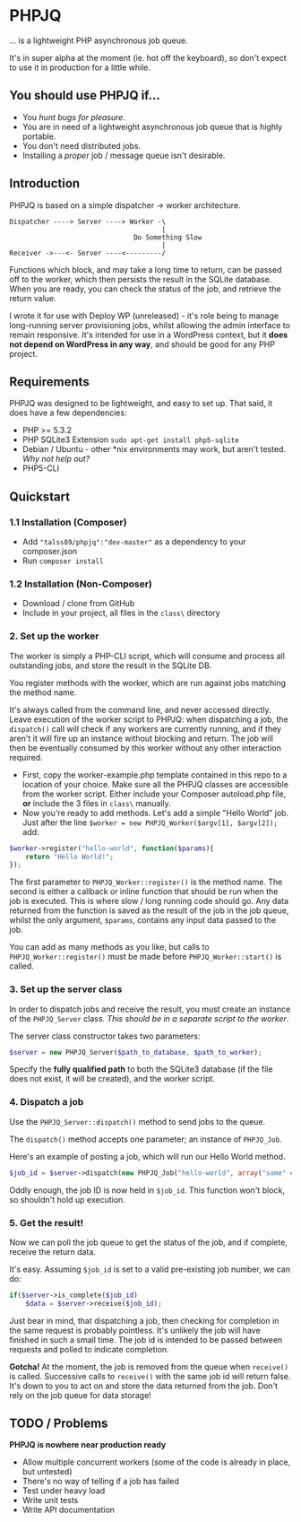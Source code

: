 PHPJQ
=====

... is a lightweight PHP asynchronous job queue.

It's in super alpha at the moment (ie. hot off the keyboard), so don't expect to use it in production for a little while.

## You should use PHPJQ if...
- You _hunt bugs for pleasure_.
- You are in need of a lightweight asynchronous job queue that is highly portable.
- You don't need distributed jobs.
- Installing a *proper* job / message queue isn't desirable.


## Introduction

PHPJQ is based on a simple dispatcher -> worker architecture.


```
Dispatcher ----> Server ----> Worker -\
                                      |
                               Do Something Slow
                                      |
Receiver ->---<- Server ----<---------/
```

Functions which block, and may take a long time to return, can be passed off to the worker, which then persists the result in the SQLite database. When you are ready, you can check the status of the job, and retrieve the return value.

I wrote it for use with Deploy WP (unreleased) - it's role being to manage long-running server provisioning jobs, whilst allowing the admin interface to remain responsive. It's intended for use in a WordPress context, but it **does not depend on WordPress in any way**, and should be good for any PHP project.

## Requirements

PHPJQ was designed to be lightweight, and easy to set up. That said, it does have a few dependencies:

- PHP >= 5.3.2
- PHP SQLite3 Extension `sudo apt-get install php5-sqlite` 
- Debian / Ubuntu - other \*nix environments may work, but aren't tested. *Why not help out?*
- PHP5-CLI

## Quickstart

### 1.1 Installation (Composer)

- Add `"talss89/phpjq":"dev-master"` as a dependency to your composer.json
- Run `composer install`

### 1.2 Installation (Non-Composer)

- Download / clone from GitHub
- Include in your project, all files in the `class\` directory

### 2. Set up the worker

The worker is simply a PHP-CLI script, which will consume and process all outstanding jobs, and store the result in the SQLite DB. 

You register methods with the worker, which are run against jobs matching the method name.

It's always called from the command line, and never accessed directly. Leave execution of the worker script to PHPJQ: when dispatching a job, the `dispatch()` call will check if any workers are currently running, and if they aren't it will fire up an instance without blocking and return. The job will then be eventually consumed by this worker without any other interaction required.

- First, copy the worker-example.php template contained in this repo to a location of your choice. Make sure all the PHPJQ classes are accessible from the worker script. Either include your Composer autoload.php file, **or** include the 3 files in `class\` manually.
- Now you're ready to add methods. Let's add a simple "Hello World" job. Just after the line `$worker = new PHPJQ_Worker($argv[1], $argv[2]);` add:

```php
$worker->register("hello-world", function($params){
    return "Hello World!";
});

```

The first parameter to `PHPJQ_Worker::register()` is the method name. The second is either a callback or inline function that should be run when the job is executed. This is where slow / long running code should go. Any data returned from the function is saved as the result of the job in the job queue, whilst the only argument, `$params`, contains any input data passed to the job.

You can add as many methods as you like, but calls to `PHPJQ_Worker::register()` must be made before `PHPJQ_Worker::start()` is called.

### 3. Set up the server class

In order to dispatch jobs and receive the result, you must create an instance of the `PHPJQ_Server` class. *This should be in a separate script to the worker*.

The server class constructor takes two parameters: 

```php
$server = new PHPJQ_Server($path_to_database, $path_to_worker);
```

Specify the **fully qualified path** to both the SQLite3 database (if the file does not exist, it will be created), and the worker script.

### 4. Dispatch a job

Use the `PHPJQ_Server::dispatch()` method to send jobs to the queue.

The `dispatch()` method accepts one parameter; an instance of `PHPJQ_Job`.

Here's an example of posting a job, which will run our Hello World method.

```php
$job_id = $server->dispatch(new PHPJQ_Job("hello-world", array("some" => "data")));
```

Oddly enough, the job ID is now held in `$job_id`. This function won't block, so shouldn't hold up execution.

### 5. Get the result!

Now we can poll the job queue to get the status of the job, and if complete, receive the return data.

It's easy. Assuming `$job_id` is set to a valid pre-existing job number, we can do:

```php
if($server->is_complete($job_id)
    $data = $server->receive($job_id);
```

Just bear in mind, that dispatching a job, then checking for completion in the same request is probably pointless. It's unlikely the job will have finished in such a small time. The job id is intended to be passed between requests and polled to indicate completion.

**Gotcha!** At the moment, the job is removed from the queue when `receive()` is called. Successive calls to `receive()` with the same job id will return false. It's down to you to act on and store the data returned from the job. Don't rely on the job queue for data storage!

## TODO / Problems

**PHPJQ is nowhere near production ready**

- Allow multiple concurrent workers (some of the code is already in place, but untested)
- There's no way of telling if a job has failed
- Test under heavy load
- Write unit tests
- Write API documentation


